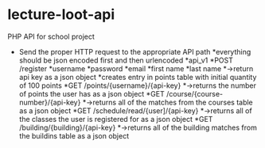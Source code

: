 lecture-loot-api
================

PHP API for school project

- Send the proper HTTP request to the appropriate API path
  *everything should be json encoded first and then urlencoded
    *api_v1
      *POST /register
        *username
        *password
        *email
        *first name
        *last name
        *->return api key as a json object
        *creates entry in points table with initial quantity of 100 points
      *GET /points/{username}/{api-key}
        *->returns the number of points the user has as a json object
      *GET /course/{course-number}/{api-key}
        *->returns all of the matches from the courses table as a json object
      *GET /schedule/read/{user]/{api-key}
        *->returns all of the classes the user is registered for as a json object
      *GET /building/{building}/{api-key}
        *->returns all of the building matches from the buildins table as a json object

